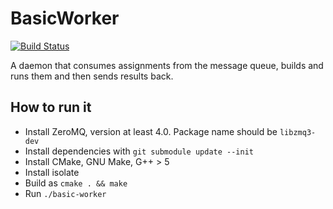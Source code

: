 # BasicWorker
[![Build Status](https://travis-ci.org/ReCodEx/BasicWorker.svg?branch=master)](https://travis-ci.org/ReCodEx/BasicWorker)

A daemon that consumes assignments from the message queue, builds and runs them 
and then sends results back.

## How to run it

- Install ZeroMQ, version at least 4.0. Package name should be `libzmq3-dev`
- Install dependencies with `git submodule update --init`
- Install CMake, GNU Make, G++ > 5
- Install isolate
- Build as `cmake . && make`
- Run `./basic-worker`
